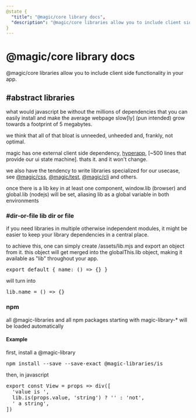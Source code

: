 ```yaml
---
@state {
  "title": "@magic/core library docs",
  "description": "@magic/core libraries allow you to include client side functionality in your app."
}
---
```


# @magic/core library docs

@magic/core libraries allow you to include client side functionality in your app.

## #abstract libraries

what would javascript be without the millions of dependencies
that you can easily install and make the average webpage
slow[ly] (pun intended) grow towards a footprint of 5 megabytes.

we think that all of that bloat is unneeded, unheeded and, frankly, not optimal.

magic has one external client side dependency,
[hyperapp](https://github.com/jorgebucaran/hyperapp/),
 [~500 lines that provide our ui state machine]. thats it. and it won't change.

we also have the tendency to write libraries specialized for our usecase, see
[@magic/css](https://github.com/magic/css),
 [@magic/test](https://github.com/magic/test),
 [@magic/cli](https://github.com/magic/cli)
and others.

once there is a lib key in at least one component,
window.lib (browser) and global.lib (nodejs) will be set,
aliasing lib as a global variable in both environments

### #dir-or-file lib dir or file

if you need libraries in multiple otherwise independent modules,
it might be easier to keep your library dependencies in a central place.

to achieve this, one can simply create /assets/lib.mjs and export an object from it.
this object will get merged into the globalThis.lib object,
making it available as "lib" throughout your app.

<Pre>export default { name: () => {} }</Pre>

will turn into

<Pre>lib.name = () => {}</Pre>

### npm

all @magic-libraries and all npm packages starting with magic-library-* will be loaded automatically

#### Example

first, install a @magic-library

<Pre>
npm install --save --save-exact @magic-libraries/is
</Pre>

then, in javascript

<Pre>
export const View = props => div([
  'value is ',
  lib.is(props.value, 'string') ? '' : 'not',
  ' a string',
])
</Pre>

<LibraryList></LibraryList>
